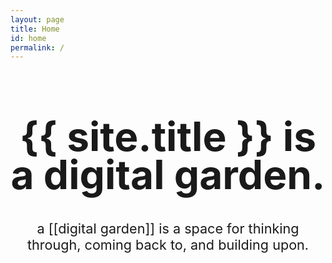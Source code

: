 ```yaml
---
layout: page
title: Home
id: home
permalink: /
---
```


# {{ site.title }} is a <span class="block">digital garden<span>.

## a [[digital garden]] is a space for thinking through, <span class="block-desktop">coming back to, and building upon.</span>

<style>
  h1 {
    text-align: center;
    font-size: 4rem;
    line-height: 3.8rem;
  }

  h2 {
    text-align: center;
    font-size: 1.35rem;
    font-weight: 400;
  }

  .block {
    display: inline-block;
  }

  .block-desktop {
    display: inline-block;
  }

  @media screen and (max-width: 600px) {
    h1 {
      font-size: 3rem;
      line-height: 2.8rem;
    }

    h2 {
      font-size: 1.3rem;
      min-width: 80%;
      margin: 1.8rem auto;
    }

    .block-desktop {
      display: inline;
    }
  }
</style>
